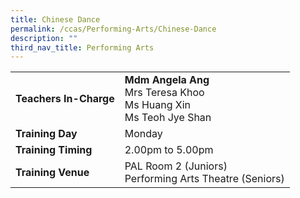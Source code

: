 ```yaml
---
title: Chinese Dance
permalink: /ccas/Performing-Arts/Chinese-Dance
description: ""
third_nav_title: Performing Arts
---
```



| | |
| --- | ---|
| **Teachers In-Charge** |**Mdm Angela Ang**<br>Mrs Teresa Khoo<br>Ms Huang Xin<br>Ms Teoh Jye Shan
|**Training Day**|Monday
|**Training Timing**|2.00pm to 5.00pm
|**Training Venue**|PAL Room 2 (Juniors)<br>Performing Arts Theatre (Seniors)
